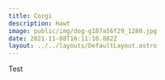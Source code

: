 ```yaml
---
title: Corgi
description: Hawt
image: public/img/dog-g187a56f29_1280.jpg
date: 2021-11-08T16:11:10.882Z
layout: ../../layouts/DefaultLayout.astro
---
```


Test
